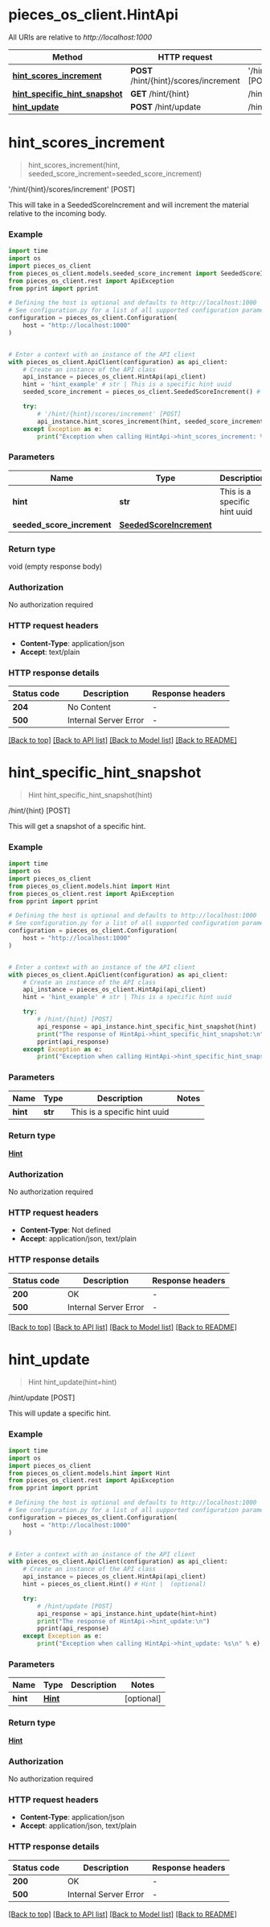# pieces_os_client.HintApi

All URIs are relative to *http://localhost:1000*

Method | HTTP request | Description
------------- | ------------- | -------------
[**hint_scores_increment**](HintApi.md#hint_scores_increment) | **POST** /hint/{hint}/scores/increment | &#39;/hint/{hint}/scores/increment&#39; [POST]
[**hint_specific_hint_snapshot**](HintApi.md#hint_specific_hint_snapshot) | **GET** /hint/{hint} | /hint/{hint} [POST]
[**hint_update**](HintApi.md#hint_update) | **POST** /hint/update | /hint/update [POST]


# **hint_scores_increment**
> hint_scores_increment(hint, seeded_score_increment=seeded_score_increment)

'/hint/{hint}/scores/increment' [POST]

This will take in a SeededScoreIncrement and will increment the material relative to the incoming body.

### Example

```python
import time
import os
import pieces_os_client
from pieces_os_client.models.seeded_score_increment import SeededScoreIncrement
from pieces_os_client.rest import ApiException
from pprint import pprint

# Defining the host is optional and defaults to http://localhost:1000
# See configuration.py for a list of all supported configuration parameters.
configuration = pieces_os_client.Configuration(
    host = "http://localhost:1000"
)


# Enter a context with an instance of the API client
with pieces_os_client.ApiClient(configuration) as api_client:
    # Create an instance of the API class
    api_instance = pieces_os_client.HintApi(api_client)
    hint = 'hint_example' # str | This is a specific hint uuid
    seeded_score_increment = pieces_os_client.SeededScoreIncrement() # SeededScoreIncrement |  (optional)

    try:
        # '/hint/{hint}/scores/increment' [POST]
        api_instance.hint_scores_increment(hint, seeded_score_increment=seeded_score_increment)
    except Exception as e:
        print("Exception when calling HintApi->hint_scores_increment: %s\n" % e)
```



### Parameters

Name | Type | Description  | Notes
------------- | ------------- | ------------- | -------------
 **hint** | **str**| This is a specific hint uuid | 
 **seeded_score_increment** | [**SeededScoreIncrement**](SeededScoreIncrement.md)|  | [optional] 

### Return type

void (empty response body)

### Authorization

No authorization required

### HTTP request headers

 - **Content-Type**: application/json
 - **Accept**: text/plain

### HTTP response details
| Status code | Description | Response headers |
|-------------|-------------|------------------|
**204** | No Content |  -  |
**500** | Internal Server Error |  -  |

[[Back to top]](#) [[Back to API list]](../README.md#documentation-for-api-endpoints) [[Back to Model list]](../README.md#documentation-for-models) [[Back to README]](../README.md)

# **hint_specific_hint_snapshot**
> Hint hint_specific_hint_snapshot(hint)

/hint/{hint} [POST]

This will get a snapshot of a specific hint.

### Example

```python
import time
import os
import pieces_os_client
from pieces_os_client.models.hint import Hint
from pieces_os_client.rest import ApiException
from pprint import pprint

# Defining the host is optional and defaults to http://localhost:1000
# See configuration.py for a list of all supported configuration parameters.
configuration = pieces_os_client.Configuration(
    host = "http://localhost:1000"
)


# Enter a context with an instance of the API client
with pieces_os_client.ApiClient(configuration) as api_client:
    # Create an instance of the API class
    api_instance = pieces_os_client.HintApi(api_client)
    hint = 'hint_example' # str | This is a specific hint uuid

    try:
        # /hint/{hint} [POST]
        api_response = api_instance.hint_specific_hint_snapshot(hint)
        print("The response of HintApi->hint_specific_hint_snapshot:\n")
        pprint(api_response)
    except Exception as e:
        print("Exception when calling HintApi->hint_specific_hint_snapshot: %s\n" % e)
```



### Parameters

Name | Type | Description  | Notes
------------- | ------------- | ------------- | -------------
 **hint** | **str**| This is a specific hint uuid | 

### Return type

[**Hint**](Hint.md)

### Authorization

No authorization required

### HTTP request headers

 - **Content-Type**: Not defined
 - **Accept**: application/json, text/plain

### HTTP response details
| Status code | Description | Response headers |
|-------------|-------------|------------------|
**200** | OK |  -  |
**500** | Internal Server Error |  -  |

[[Back to top]](#) [[Back to API list]](../README.md#documentation-for-api-endpoints) [[Back to Model list]](../README.md#documentation-for-models) [[Back to README]](../README.md)

# **hint_update**
> Hint hint_update(hint=hint)

/hint/update [POST]

This will update a specific hint.

### Example

```python
import time
import os
import pieces_os_client
from pieces_os_client.models.hint import Hint
from pieces_os_client.rest import ApiException
from pprint import pprint

# Defining the host is optional and defaults to http://localhost:1000
# See configuration.py for a list of all supported configuration parameters.
configuration = pieces_os_client.Configuration(
    host = "http://localhost:1000"
)


# Enter a context with an instance of the API client
with pieces_os_client.ApiClient(configuration) as api_client:
    # Create an instance of the API class
    api_instance = pieces_os_client.HintApi(api_client)
    hint = pieces_os_client.Hint() # Hint |  (optional)

    try:
        # /hint/update [POST]
        api_response = api_instance.hint_update(hint=hint)
        print("The response of HintApi->hint_update:\n")
        pprint(api_response)
    except Exception as e:
        print("Exception when calling HintApi->hint_update: %s\n" % e)
```



### Parameters

Name | Type | Description  | Notes
------------- | ------------- | ------------- | -------------
 **hint** | [**Hint**](Hint.md)|  | [optional] 

### Return type

[**Hint**](Hint.md)

### Authorization

No authorization required

### HTTP request headers

 - **Content-Type**: application/json
 - **Accept**: application/json, text/plain

### HTTP response details
| Status code | Description | Response headers |
|-------------|-------------|------------------|
**200** | OK |  -  |
**500** | Internal Server Error |  -  |

[[Back to top]](#) [[Back to API list]](../README.md#documentation-for-api-endpoints) [[Back to Model list]](../README.md#documentation-for-models) [[Back to README]](../README.md)

